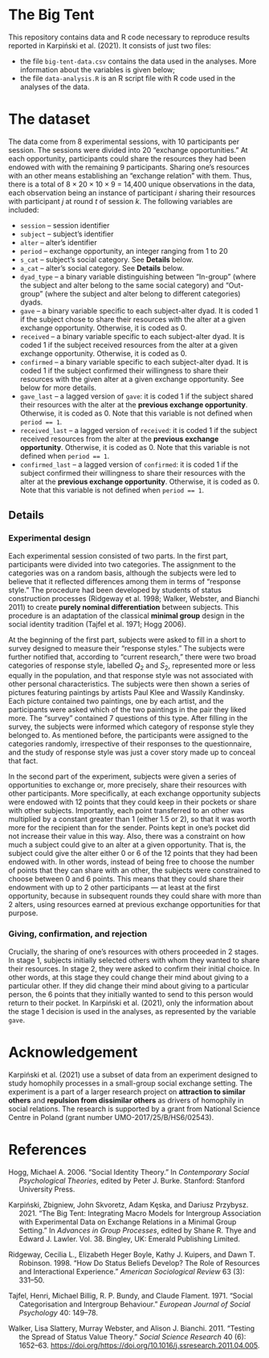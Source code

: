The Big Tent
================

This repository contains data and R code necessary to reproduce results
reported in Karpiński et al. (2021). It consists of just two files:

-   the file `big-tent-data.csv` contains the data used in the analyses.
    More information about the variables is given below;
-   the file `data-analysis.R` is an R script file with R code used in
    the analyses of the data.

# The dataset

The data come from 8 experimental sessions, with 10 participants per
session. The sessions were divided into 20 “exchange opportunities.” At
each opportunity, participants could share the resources they had been
endowed with with the remaining 9 participants. Sharing one’s resources
with an other means establishing an “exchange relation” with them. Thus,
there is a total of 8 × 20 × 10 × 9 = 14,400 unique observations in the
data, each observation being an instance of participant *i* sharing
their resources with participant *j* at round *t* of session *k*. The
following variables are included:

-   `session` – session identifier
-   `subject` – subject’s identifier
-   `alter` – alter’s identifier
-   `period` – exchange opportunity, an integer ranging from 1 to 20
-   `s_cat` – subject’s social category. See **Details** below.
-   `a_cat` – alter’s social category. See **Details** below.
-   `dyad_type` – a binary variable distinguishing between “In-group”
    (where the subject and alter belong to the same social category) and
    “Out-group” (where the subject and alter belong to different
    categories) dyads.
-   `gave` – a binary variable specific to each subject-alter dyad. It
    is coded 1 if the subject chose to share their resources with the
    alter at a given exchange opportunity. Otherwise, it is coded as 0.
-   `received` – a binary variable specific to each subject-alter dyad.
    It is coded 1 if the subject received resources from the alter at a
    given exchange opportunity. Otherwise, it is coded as 0.
-   `confirmed` – a binary variable specific to each subject-alter dyad.
    It is coded 1 if the subject confirmed their willingness to share
    their resources with the given alter at a given exchange
    opportunity. See below for more details.
-   `gave_last` – a lagged version of `gave`: it is coded 1 if the
    subject shared their resources with the alter at the **previous
    exchange opportunity**. Otherwise, it is coded as 0. Note that this
    variable is not defined when `period == 1`.
-   `received_last` – a lagged version of `received`: it is coded 1 if
    the subject received resources from the alter at the **previous
    exchange opportunity**. Otherwise, it is coded as 0. Note that this
    variable is not defined when `period == 1`.
-   `confirmed_last` – a lagged version of `confirmed`: it is coded 1 if
    the subject confirmed their willingness to share their resources
    with the alter at the **previous exchange opportunity**. Otherwise,
    it is coded as 0. Note that this variable is not defined when
    `period == 1`.

## Details

### Experimental design

Each experimental session consisted of two parts. In the first part,
participants were divided into two categories. The assignment to the
categories was on a random basis, although the subjects were led to
believe that it reflected differences among them in terms of “response
style.” The procedure had been developed by students of status
construction processes (Ridgeway et al. 1998; Walker, Webster, and
Bianchi 2011) to create **purely nominal differentiation** between
subjects. This procedure is an adaptation of the classical **minimal
group** design in the social identity tradition (Tajfel et al. 1971;
Hogg 2006).

At the beginning of the first part, subjects were asked to fill in a
short to survey designed to measure their “response styles.” The
subjects were further notified that, according to “current research,”
there were two broad categories of response style, labelled
*Q*<sub>2</sub> and *S*<sub>2</sub>, represented more or less equally in
the population, and that response style was not associated with other
personal characteristics. The subjects were then shown a series of
pictures featuring paintings by artists Paul Klee and Wassily Kandinsky.
Each picture contained two paintings, one by each artist, and the
participants were asked which of the two paintings in the pair they
liked more. The “survey” contained 7 questions of this type. After
filling in the survey, the subjects were informed which category of
response style they belonged to. As mentioned before, the participants
were assigned to the categories randomly, irrespective of their
responses to the questionnaire, and the study of response style was just
a cover story made up to conceal that fact.

In the second part of the experiment, subjects were given a series of
opportunities to exchange or, more precisely, share their resources with
other participants. More specifically, at each exchange opportunity
subjects were endowed with 12 points that they could keep in their
pockets or share with other subjects. Importantly, each point
transferred to an other was multiplied by a constant greater than 1
(either 1.5 or 2), so that it was worth more for the recipient than for
the sender. Points kept in one’s pocket did not increase their value in
this way. Also, there was a constraint on how much a subject could give
to an alter at a given opportunity. That is, the subject could give the
alter either 0 or 6 of the 12 points that they had been endowed with. In
other words, instead of being free to choose the number of points that
they can share with an other, the subjects were constrained to choose
between 0 and 6 points. This means that they could share their endowment
with up to 2 other participants — at least at the first opportunity,
because in subsequent rounds they could share with more than 2 alters,
using resources earned at previous exchange opportunities for that
purpose.

### Giving, confirmation, and rejection

Crucially, the sharing of one’s resources with others proceeded in 2
stages. In stage 1, subjects initially selected others with whom they
wanted to share their resources. In stage 2, they were asked to confirm
their initial choice. In other words, at this stage they could change
their mind about giving to a particular other. If they did change their
mind about giving to a particular person, the 6 points that they
initially wanted to send to this person would return to their pocket. In
Karpiński et al. (2021), only the information about the stage 1 decision
is used in the analyses, as represented by the variable `gave`.

# Acknowledgement

Karpiński et al. (2021) use a subset of data from an experiment designed
to study homophily processes in a small-group social exchange setting.
The experiment is a part of a larger research project on **attraction to
similar others** and **repulsion from dissimilar others** as drivers of
homophily in social relations. The research is supported by a grant from
National Science Centre in Poland (grant number
UMO-2017/25/B/HS6/02543).

# References

<div id="refs" class="references csl-bib-body hanging-indent">

<div id="ref-hogg2006" class="csl-entry">

Hogg, Michael A. 2006. “Social Identity Theory.” In *Contemporary Social
Psychological Theories*, edited by Peter J. Burke. Stanford: Stanford
University Press.

</div>

<div id="ref-karpinski2021" class="csl-entry">

Karpiński, Zbigniew, John Skvoretz, Adam Kęska, and Dariusz Przybysz.
2021. “The Big Tent: Integrating Macro Models for Intergroup Association
with Experimental Data on Exchange Relations in a Minimal Group
Setting.” In *Advances in Group Processes*, edited by Shane R. Thye and
Edward J. Lawler. Vol. 38. Bingley, UK: Emerald Publishing Limited.

</div>

<div id="ref-ridgeway1998" class="csl-entry">

Ridgeway, Cecilia L., Elizabeth Heger Boyle, Kathy J. Kuipers, and Dawn
T. Robinson. 1998. “How Do Status Beliefs Develop? The Role of Resources
and Interactional Experience.” *American Sociological Review* 63 (3):
331–50.

</div>

<div id="ref-tajfel1971" class="csl-entry">

Tajfel, Henri, Michael Billig, R. P. Bundy, and Claude Flament. 1971.
“Social Categorisation and Intergroup Behaviour.” *European Journal of
Social Psychology* 40: 149–78.

</div>

<div id="ref-walker2011" class="csl-entry">

Walker, Lisa Slattery, Murray Webster, and Alison J. Bianchi. 2011.
“Testing the Spread of Status Value Theory.” *Social Science Research*
40 (6): 1652–63.
https://doi.org/<https://doi.org/10.1016/j.ssresearch.2011.04.005>.

</div>

</div>
